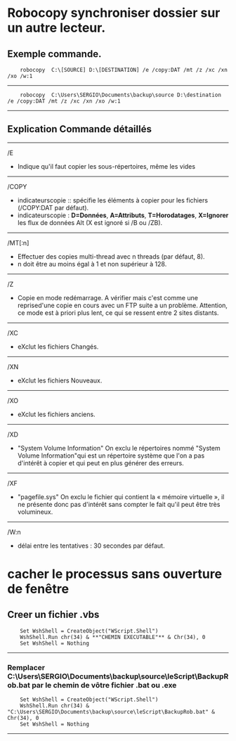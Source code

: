 # Robocopy synchroniser dossier sur un autre lecteur.

## Exemple commande.

        robocopy  C:\[SOURCE] D:\[DESTINATION] /e /copy:DAT /mt /z /xc /xn /xo /w:1

-------------------------------------------------
        robocopy  C:\Users\SERGIO\Documents\backup\source D:\destination /e /copy:DAT /mt /z /xc /xn /xo /w:1
-------------------------------------------------
## Explication Commande détaillés
-------------------------------------------------
/E      
- Indique qu'il faut copier les sous-répertoires, même les vides
-------------------------------------------------
/COPY   
- indicateurscopie :: spécifie les éléments à copier pour les fichiers (/COPY:DAT par défaut).     
- indicateurscopie : **D=Données**, **A=Attributs**, **T=Horodatages**, **X=Ignorer** les flux de données Alt (X est ignoré si /B ou /ZB). 
-------------------------------------------------
/MT[:n] 
- Effectuer des copies multi-thread avec n threads (par défaut, 8).
- n doit être au moins égal à 1 et non supérieur à 128.
-------------------------------------------------
/Z
- Copie en mode redémarrage. A vérifier mais c'est comme une reprised'une copie en cours avec un FTP suite a un problème. Attention, ce mode est à priori plus lent, ce qui se ressent entre 2 sites distants.
-------------------------------------------------
/XC
- eXclut les fichiers Changés.
-------------------------------------------------
/XN
- eXclut les fichiers Nouveaux.
-------------------------------------------------
/XO
- eXclut les fichiers anciens.
-------------------------------------------------
/XD
- "System Volume Information" On exclu le répertoires nommé "System Volume Information"qui est un répertoire système que l'on a pas d'intérêt à copier et qui peut en plus générer des erreurs.
-------------------------------------------------

/XF
- "pagefile.sys" On exclu le fichier qui contient la « mémoire virtuelle », il ne présente donc pas d'intérêt sans compter le fait qu'il peut être très volumineux.
-------------------------------------------------
/W:n
- délai entre les tentatives : 30 secondes par défaut.

# cacher le processus sans ouverture de fenêtre

## Creer un fichier .vbs

        Set WshShell = CreateObject("WScript.Shell") 
        WshShell.Run chr(34) & **"CHEMIN EXECUTABLE"** & Chr(34), 0
        Set WshShell = Nothing
-----------------------------------------


### Remplacer C:\Users\SERGIO\Documents\backup\source\leScript\BackupRob.bat par le chemin de vôtre fichier .bat ou .exe

        Set WshShell = CreateObject("WScript.Shell") 
        WshShell.Run chr(34) & "C:\Users\SERGIO\Documents\backup\source\leScript\BackupRob.bat" & Chr(34), 0
        Set WshShell = Nothing
-----------------------------------------
